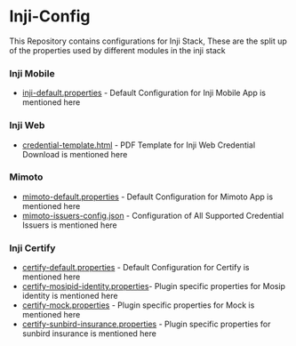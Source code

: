 # Inji-Config
This Repository contains configurations for Inji Stack, These are the split up of the properties used by different modules in the inji stack

### Inji Mobile
- [inji-default.properties](inji-default.properties) - Default Configuration for Inji Mobile App is mentioned here

### Inji Web
- [credential-template.html](credential-template.html) - PDF Template for Inji Web Credential Download is mentioned here

### Mimoto 
- [mimoto-default.properties](mimoto-default.properties) - Default Configuration for Mimoto App is mentioned here
- [mimoto-issuers-config.json](mimoto-issuers-config.json) - Configuration of All Supported Credential Issuers is mentioned here

### Inji Certify
- [certify-default.properties](certify-default.properties) - Default Configuration for Certify is mentioned here
- [certify-mosipid-identity.properties](certify-mosipid-identity.properties)- Plugin specific properties for Mosip identity is mentioned here
- [certify-mock.properties](certify-mock.properties) - Plugin specific properties for Mock is mentioned here
- [certify-sunbird-insurance.properties](certify-sunbird-insurance.properties) - Plugin specific properties for sunbird insurance is mentioned here
